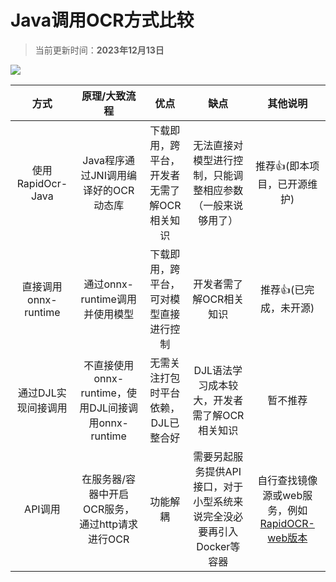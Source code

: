 # Java调用OCR方式比较

> 当前更新时间：**2023年12月13日**



![](./img/compare.png)



|         方式         |                    原理/大致流程                    |                    优点                     |                             缺点                             |                           其他说明                           |
| :------------------: | :-------------------------------------------------: | :-----------------------------------------: | :----------------------------------------------------------: | :----------------------------------------------------------: |
|  使用RapidOcr-Java   |        Java程序通过JNI调用编译好的OCR动态库         | 下载即用，跨平台，开发者无需了解OCR相关知识 |  无法直接对模型进行控制，只能调整相应参数（一般来说够用了）  |                 推荐👍(即本项目，已开源维护)                  |
| 直接调用onnx-runtime |           通过onnx-runtime调用并使用模型            |   下载即用，跨平台，可对模型直接进行控制    |                   开发者需了解OCR相关知识                    |                    推荐👍(已完成，未开源)                     |
| 通过DJL实现间接调用  | 不直接使用onnx-runtime，使用DJL间接调用onnx-runtime |     无需关注打包时平台依赖，DJL已整合好     |         DJL语法学习成本较大，开发者需了解OCR相关知识         |                           暂不推荐                           |
|       API调用        |   在服务器/容器中开启OCR服务，通过http请求进行OCR   |                  功能解耦                   | 需要另起服务提供API接口，对于小型系统来说完全没必要再引入Docker等容器 | 自行查找镜像源或web服务，例如[RapidOCR-web版本](https://github.com/RapidAI/RapidOCR) |
